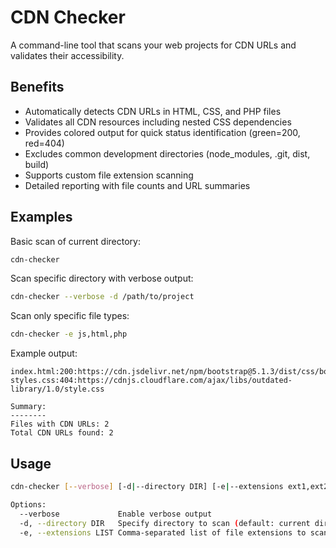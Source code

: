 # CDN Checker

A command-line tool that scans your web projects for CDN URLs and validates their accessibility.

## Benefits

- Automatically detects CDN URLs in HTML, CSS, and PHP files
- Validates all CDN resources including nested CSS dependencies
- Provides colored output for quick status identification (green=200, red=404)
- Excludes common development directories (node_modules, .git, dist, build)
- Supports custom file extension scanning
- Detailed reporting with file counts and URL summaries

## Examples

Basic scan of current directory:
```bash
cdn-checker
```

Scan specific directory with verbose output:
```bash
cdn-checker --verbose -d /path/to/project
```

Scan only specific file types:
```bash
cdn-checker -e js,html,php
```

Example output:
```
index.html:200:https://cdn.jsdelivr.net/npm/bootstrap@5.1.3/dist/css/bootstrap.min.css
styles.css:404:https://cdnjs.cloudflare.com/ajax/libs/outdated-library/1.0/style.css

Summary:
--------
Files with CDN URLs: 2
Total CDN URLs found: 2
```



## Usage

```bash
cdn-checker [--verbose] [-d|--directory DIR] [-e|--extensions ext1,ext2,...]

Options:
  --verbose             Enable verbose output
  -d, --directory DIR   Specify directory to scan (default: current directory)
  -e, --extensions LIST Comma-separated list of file extensions to scan (default: html,css,php)
```